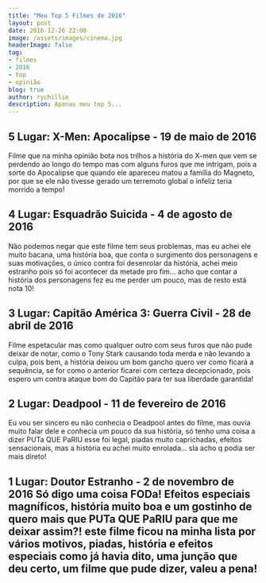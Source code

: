 ```yaml
---
title: "Meu Top 5 Filmes de 2016"
layout: post
date: 2016-12-26 22:00
image: /assets/images/cinema.jpg
headerImage: false
tag:
- filmes
- 2016
- top
- opinião
blog: true
author: rychillie
description: Apenas meu top 5...
---
```

<script async src="//pagead2.googlesyndication.com/pagead/js/adsbygoogle.js"></script>
<!-- Final_texto_okgnow -->
<ins class="adsbygoogle"
     style="display:block"
     data-ad-client="ca-pub-7837358846130941"
     data-ad-slot="9265933715"
     data-ad-format="auto"></ins>
<script>
(adsbygoogle = window.adsbygoogle || []).push({});
</script>

<h2>5 Lugar: X-Men: Apocalipse - 19 de maio de 2016</h2>
<p>Filme que na minha opinião bota nos trilhos a história do X-men que vem se perdendo ao longo do tempo mas com alguns furos que me intrigam, pois a sorte do Apocalipse que quando ele apareceu matou a família do Magneto, por que se ele não tivesse gerado um terremoto global o infeliz teria morrido a tempo!</p>

<h2>4 Lugar: Esquadrão Suicida - 4 de agosto de 2016</h2>
<p>Não podemos negar que este filme tem seus problemas, mas eu achei ele muito bacana, uma história boa, que conta o surgimento dos personagens e suas motivações, o único contra foi desenrolar da história, achei meio estranho pois só foi acontecer da metade pro fim… acho que contar a história dos personagens fez eu me perder um pouco, mas de resto está nota 10!</p>

<h2>3 Lugar: Capitão América 3: Guerra Civil - 28 de abril de 2016</h2>
<p>Filme espetacular mas como qualquer outro com seus furos que não pude deixar de notar, como o Tony Stark causando toda merda e não levando a culpa, pois bem, a história deixou um bom gancho quero ver como ficará a sequência, se for como o anterior ficarei com certeza decepcionado, pois espero um contra ataque bom do Capitão para ter sua liberdade garantida!</p>

<h2>2 Lugar: Deadpool - 11 de fevereiro de 2016</h2>
<p>Eu vou ser sincero eu não conhecia o Deadpool antes do filme, mas ouvia muito falar dele e conhecia um pouco da sua história, só tenho uma coisa a dizer PUTa QUE PaRIU esse foi legal, piadas muito caprichadas, efeitos sensacionais, mas a história eu achei muito enrolada… sla acho q podia ser mais direto!</p>

<h2>1 Lugar: Doutor Estranho - 2 de novembro de 2016
Só digo uma coisa FODa! Efeitos especiais magníficos, história muito boa e um gostinho de quero mais que PUTa QUE PaRIU para que me deixar assim?! este filme ficou na minha lista por vários motivos, piadas, história e efeitos especiais como já havia dito, uma junção que deu certo, um filme que pude dizer, valeu a pena!
